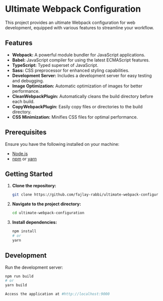 # Ultimate Webpack Configuration

This project provides an ultimate Webpack configuration for web development, equipped with various features to streamline your workflow.

## Features

-   **Webpack:** A powerful module bundler for JavaScript applications.
-   **Babel:** JavaScript compiler for using the latest ECMAScript features.
-   **TypeScript:** Typed superset of JavaScript.
-   **Sass:** CSS preprocessor for enhanced styling capabilities.
-   **Development Server:** Includes a development server for easy testing and debugging.
-   **Image Optimization:** Automatic optimization of images for better performance.
-   **CleanWebpackPlugin:** Automatically cleans the build directory before each build.
-   **CopyWebpackPlugin:** Easily copy files or directories to the build directory.
-   **CSS Minimization:** Minifies CSS files for optimal performance.

## Prerequisites

Ensure you have the following installed on your machine:

-   [Node.js](https://nodejs.org/)
-   [npm](https://www.npmjs.com/) or [yarn](https://yarnpkg.com/)

## Getting Started

1. **Clone the repository:**

    ```bash
    git clone https://github.com/fajlay-rabbi/ultimate-webpack-configuration.git
    ```

2. **Navigate to the project directory:**

    ```bash
    cd ultimate-webpack-configuration
    ```

3. **Install dependencies:**

    ```bash
    npm install
    # or
    yarn
    ```

## Development

Run the development server:

```bash
npm run build
# or
yarn build

Access the application at #http://localhost:9000

```
